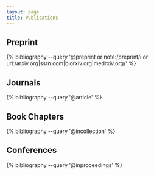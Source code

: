 ```yaml
---
layout: page
title: Publications
---
```


<style>
.sticker-tag{
  display:inline-block; font-size:11px; line-height:1; font-weight:700;
  padding:3px 6px; border-radius:6px; margin-left:6px; vertical-align:middle;
}
.sticker-new{ background:#e6fffb; color:#006d75; border:1px solid #87e8de; }
.sticker-preprint{ background:#f6ffed; color:#237804; border:1px solid #b7eb8f; }
.sticker-award{ background:#fff7e6; color:#ad4e00; border:1px solid #ffd591; }
@media (prefers-color-scheme: dark){
  .sticker-new{ background:#003a3f; color:#c2fffb; border-color:#146b66; }
  .sticker-preprint{ background:#163a24; color:#bdf7a8; border-color:#2c6c45; }
  .sticker-award{ background:#3e2a00; color:#ffd8a8; border-color:#805500; }
}
</style>


## Preprint
{% bibliography --query '@preprint or note:/preprint/i or url:/arxiv\.org|ssrn\.com|biorxiv\.org|medrxiv\.org/' %}

## Journals
{% bibliography --query '@article' %}

## Book Chapters
{% bibliography --query '@incollection' %}

## Conferences
{% bibliography --query '@inproceedings' %}
